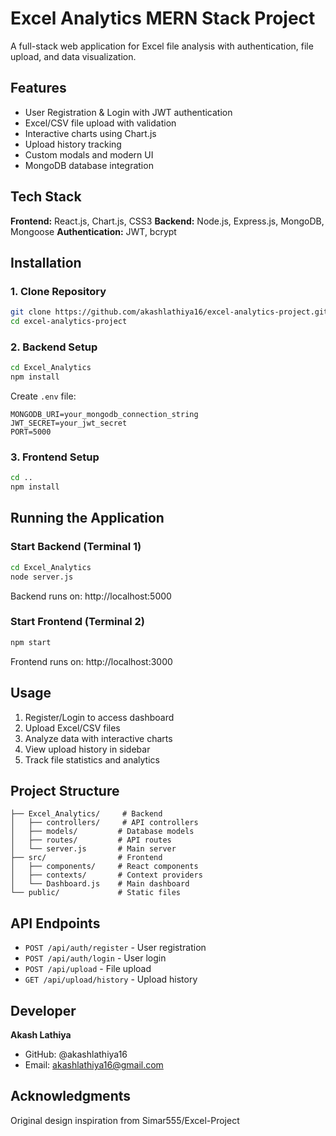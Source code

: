 # Excel Analytics MERN Stack Project

A full-stack web application for Excel file analysis with authentication, file upload, and data visualization.

## Features

- User Registration & Login with JWT authentication
- Excel/CSV file upload with validation
- Interactive charts using Chart.js
- Upload history tracking
- Custom modals and modern UI
- MongoDB database integration

## Tech Stack

**Frontend:** React.js, Chart.js, CSS3
**Backend:** Node.js, Express.js, MongoDB, Mongoose
**Authentication:** JWT, bcrypt

## Installation

### 1. Clone Repository
```bash
git clone https://github.com/akashlathiya16/excel-analytics-project.git
cd excel-analytics-project
```

### 2. Backend Setup
```bash
cd Excel_Analytics
npm install
```

Create `.env` file:
```env
MONGODB_URI=your_mongodb_connection_string
JWT_SECRET=your_jwt_secret
PORT=5000
```

### 3. Frontend Setup
```bash
cd ..
npm install
```

## Running the Application

### Start Backend (Terminal 1)
```bash
cd Excel_Analytics
node server.js
```
Backend runs on: http://localhost:5000

### Start Frontend (Terminal 2)
```bash
npm start
```
Frontend runs on: http://localhost:3000

## Usage

1. Register/Login to access dashboard
2. Upload Excel/CSV files
3. Analyze data with interactive charts
4. View upload history in sidebar
5. Track file statistics and analytics

## Project Structure

```
├── Excel_Analytics/     # Backend
│   ├── controllers/     # API controllers
│   ├── models/         # Database models
│   ├── routes/         # API routes
│   └── server.js       # Main server
├── src/                # Frontend
│   ├── components/     # React components
│   ├── contexts/       # Context providers
│   └── Dashboard.js    # Main dashboard
└── public/             # Static files
```

## API Endpoints

- `POST /api/auth/register` - User registration
- `POST /api/auth/login` - User login
- `POST /api/upload` - File upload
- `GET /api/upload/history` - Upload history

## Developer

**Akash Lathiya**
- GitHub: @akashlathiya16
- Email: akashlathiya16@gmail.com

## Acknowledgments

Original design inspiration from Simar555/Excel-Project 
